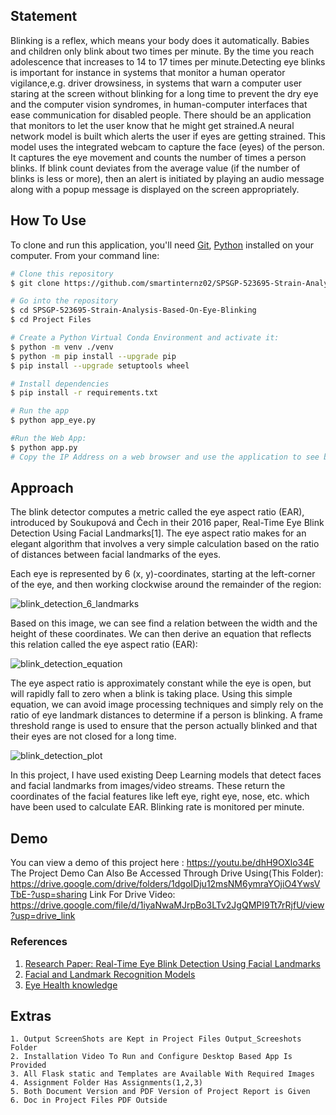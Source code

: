 ## Statement
Blinking is a reflex, which means your body does it automatically. Babies and children only blink about two times per minute. By the time you reach adolescence that increases to 14 to 17 times per minute.Detecting eye blinks is important for instance in systems that monitor a human operator vigilance,e.g. driver drowsiness, in systems that warn a computer user staring at the screen without blinking for a long time to prevent the dry eye and the computer vision syndromes, in human-computer interfaces that ease communication for disabled people. There should be an application that monitors to let the user know that he might get strained.A neural network model is built which alerts the user if eyes are getting strained. This model uses the integrated webcam to capture the face (eyes) of the person. It captures the eye movement and counts the number of times a person blinks. If blink count deviates from the average value (if the number of blinks is less or more), then an alert is initiated by playing an audio message along with a popup message is displayed on the screen appropriately.
## How To Use



To clone and run this application, you'll need [Git](https://git-scm.com), [Python](https://www.python.org/) installed on your computer. From your command line:

```bash
# Clone this repository
$ git clone https://github.com/smartinternz02/SPSGP-523695-Strain-Analysis-Based-On-Eye-Blinking.git

# Go into the repository
$ cd SPSGP-523695-Strain-Analysis-Based-On-Eye-Blinking
$ cd Project Files

# Create a Python Virtual Conda Environment and activate it: 
$ python -m venv ./venv
$ python -m pip install --upgrade pip
$ pip install --upgrade setuptools wheel

# Install dependencies
$ pip install -r requirements.txt

# Run the app
$ python app_eye.py

#Run the Web App:
$ python app.py
# Copy the IP Address on a web browser and use the application to see blink detection in real-time

```


## Approach

The blink detector computes a metric called the eye aspect ratio (EAR), introduced by Soukupová and Čech in their 2016 paper, Real-Time Eye Blink Detection Using Facial Landmarks[1]. The eye aspect ratio makes for an elegant algorithm that involves a very simple calculation based on the ratio of distances between facial landmarks of the eyes. 

Each eye is represented by 6 (x, y)-coordinates, starting at the left-corner of the eye, and then working clockwise around the remainder of the region:

![blink_detection_6_landmarks](https://user-images.githubusercontent.com/37685052/91079233-6ccfdf00-e661-11ea-8804-25269701d328.jpg) 

Based on this image, we can see find a relation between the width and the height of these coordinates. We can then derive an equation that reflects this relation called the eye aspect ratio (EAR): 

![blink_detection_equation](https://user-images.githubusercontent.com/37685052/91079328-8a04ad80-e661-11ea-90b7-01d89fad71d2.png)

The eye aspect ratio is approximately constant while the eye is open, but will rapidly fall to zero when a blink is taking place. Using this simple equation, we can avoid image processing techniques and simply rely on the ratio of eye landmark distances to determine if a person is blinking. A frame threshold range is used to ensure that the person actually blinked and that their eyes are not closed for a long time.

![blink_detection_plot](https://user-images.githubusercontent.com/37685052/91079315-87a25380-e661-11ea-9f03-9c32bee8f9cc.jpg)

In this project, I have used existing Deep Learning models that detect faces and facial landmarks from images/video streams. These return the coordinates of the facial features like left eye, right eye, nose, etc. which have been used to calculate EAR. Blinking rate is monitored per minute.


## Demo 

You can view a demo of this project here : https://youtu.be/dhH9OXlo34E
The Project Demo Can Also Be Accessed Through Drive Using(This Folder): https://drive.google.com/drive/folders/1dgoIDju12msNM6ymraYOjiO4YwsVTbE-?usp=sharing
Link For Drive Video: https://drive.google.com/file/d/1iyaNwaMJrpBo3LTv2JgQMPI9Tt7rRjfU/view?usp=drive_link

### References

1. [Research Paper: Real-Time Eye Blink Detection Using Facial Landmarks](http://vision.fe.uni-lj.si/cvww2016/proceedings/papers/05.pdf)
2. [Facial and Landmark Recognition Models](http://dlib.net/)
3. [Eye Health knowledge](https://visionsource.com/blog/are-you-blinking-enough/)

## Extras
    1. Output ScreenShots are Kept in Project Files Output_Screeshots Folder
    2. Installation Video To Run and Configure Desktop Based App Is Provided
    3. All Flask static and Templates are Available With Required Images
    4. Assignment Folder Has Assignments(1,2,3)
    5. Both Document Version and PDF Version of Project Report is Given
    6. Doc in Project Files PDF Outside
